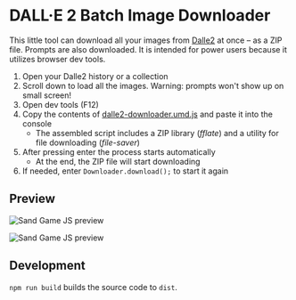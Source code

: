 # DALL·E 2 Batch Image Downloader
This little tool can download all your images from [Dalle2](https://openai.com/product/dall-e-2) at once – as a ZIP file.
Prompts are also downloaded.
It is intended for power users because it utilizes browser dev tools.

1) Open your Dalle2 history or a collection
2) Scroll down to load all the images. Warning: prompts won't show up on small screen!
3) Open dev tools (F12)
4) Copy the contents of [dalle2-downloader.umd.js](dist/dalle2-downloader.umd.js) and paste it into the console
   * The assembled script includes a ZIP library (*fflate*) and a utility for file downloading (*file-saver*)
5) After pressing enter the process starts automatically
   * At the end, the ZIP file will start downloading
6) If needed, enter `Downloader.download();` to start it again


## Preview

![Sand Game JS preview](https://files.harag.cz/www/blog/2023-03-23_dalle2-downloader/img-step-1.png)

![Sand Game JS preview](https://files.harag.cz/www/blog/2023-03-23_dalle2-downloader/img-step-2.png)


## Development

`npm run build` builds the source code to `dist`.
